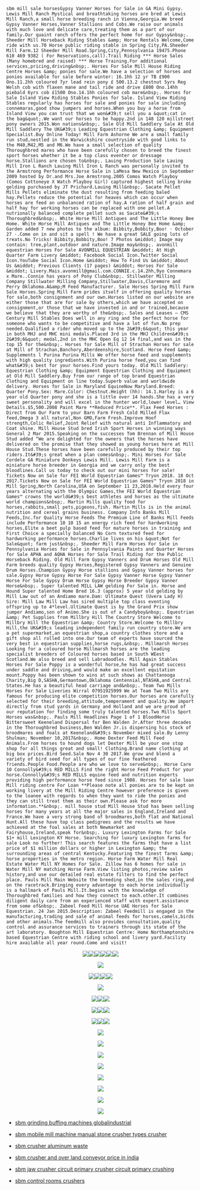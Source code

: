 
```
sbm mill sale horsesGypsy Vanner Horses for Sale in GA Mini Gypsy. Lewis Mill Ranch Mystical and breathtaking horses are bred at Lewis Mill Ranch,a small horse breeding ranch in Vienna,Georgia.We breed Gypsy Vanner Horses,Vanner Stallions and Cobs.We raise our animals with much love and delicate care,treating them as a part of our family.Our quaint ranch offers the perfect home for our Gypsy&nbsp;. Sheeder Mill Horseback Riding Stables &amp; Horse Rentals Welcome,Come ride with us.70 Horse public riding stable in Spring City,PA.Sheeder Mill Farm.12 Sheeder Mill Road.Spring,City,Pennsylvania 19475.Phone 610 469 9382 ( For Reservations,call).Trail Riding *** Horse Sales (Many homebred and raised) *** Horse Training.For additional services,pricing,driving&nbsp;. Horses For Sale Mill House Riding Centre Horses &amp; ponies for sale.We have a selection of horses and ponies available for sale before winter: 16.1hh 12 yr TB £900 Ono.11.2hh coloured 7yr lead rein pony £ 500.13.2 chestnut 5yrs Reg Welsh cob with flaxen mane and tail ride and drive £800 Ono.14hh piebald 6yrs cob £1500 Ono.14.1hh coloured cob mare&nbsp;. Horses for Sale Island View Riding Stables Ponies for Sale. Island View Riding Stables regularly has horses for sale and ponies for sale including connemaras,good show jumpers and horses.When you buy a horse from Island View you can trust that we won&#39;t sell you a &quot;cat in the bag&quot;.We want our horses to be happy.2nd in 148 120 millstreet pony owners 2015.Won nations&nbsp;. Sale Old Mill Saddlery Sale At Old Mill Saddlery The UK&#39;s Leading Equestrian Clothing &amp; Equipment Specialist.Buy Online Today! Mill Farm Ashorne We are a small family run stud,nestled in the Warwickshire countryside with good links to the M40,M42,M5 and M6.We have a small selection of quality Thoroughbred mares who have been carefully chosen to breed the finest sport horses whether it be a top class eventer or dressage horse.Stallions are chosen to&nbsp;. Lauing Production Sale Lauing Mill Iron L Ranch Lauing Mill Iron L Ranch was personally invited to the Armstrong Performance Horse Sale in LaMesa New Mexico in September 2009 hosted by Dr.and Mrs.Joe Armstrong.2005 Comos Watch Playboy (Comos Cottoneye X Watch Playboy Girl) captured highest selling broke gelding purchased by JT Prichard.Lauing Mill&nbsp;. Sacate Pellet Mills Pellets eliminate the dust resulting from feeding baled hay.Pellets reduce the potential for heaves which can occur when horses are feed an unbalanced ration of hay.A ration of half grain and half hay for working horses can be replaced with one pellet.A nutrionally balanced complete pellet such as Sacate&#39;s Thoroughbred&nbsp;. White Horse Mill Antiques and The Little Honey Bee Home. White Horse Mill Antiques and The Little Honey Bee Home &amp; Garden added 7 new photos to the album: Bibbity,Bobbity,Boo! · October 27 ·.Come on in and sit a spell ! We have a great SALE going lots of treats.No Tricks! Bibbity,Bobbity,Boo! 7 Photos &middot; Image may contain: tree,plant,outdoor and nature.Image may&nbsp;. avonmill equestrian Horses For Sale AVONMILL EQUESTRIAN &middot; At High Quarter Farm Livery &middot; Facebook Social Icon.Twitter Social Icon.YouTube Social Icon.Home &middot; How To Find Us &middot; About Us &middot; Previous Clients (17 pages) &middot; Horses For Sale &middot; Livery.Mais.avonmill@gmail.com.CONNIE.c.14.2hh,9yo Connemara x Mare.​.Connie has years of Pony Club&nbsp;. Stillwater Milling Company Stillwater Milling Company,Stillwater,Davis,Claremore and Perry Oklahoma.A&amp;M Feed Manufacturer. Sale Horses Spring Mill Farm Sale Horses.Spring Mill Farm prides itself in offering quality horses for sale,both consignment and our own.Horses listed on our website are either those that are for sale by others,which we have accepted on consignment,or those that we have invested in and or trained,because we believe that they are worthy of the&nbsp;. Sales and Leases — CMS Century Mill Stables Does well in any ring and the perfect horse for someone who wants to be competitive and have a lot of fun.No prep needed.Qualified a rider who moved up to the 2&#39;6&quot; this year in both MHJ and MHC mini medals.Placed 3rd in the MHJ Children&#39;s 2&#39;6&quot; medal,2nd in the MHC Open Eq 12 14 final,and was in the top 15 for the&nbsp;. Horses for Sale Mill of Strachan Horses for sale at Mill of Strachan,Banchory,Aberdeenshire,Scotland. Horse Feed &amp; Supplements l Purina Purina Mills We offer horse feed and supplements with high quality ingredients.With Purina horse feed,you can find what&#39;s best for your horses.Find yours today. Old Mill Saddlery: Equestrian Clothing &amp; Equipment Equestrian Clothing and Equipment at Old Mill Saddlery.Buy from our range of top brand Equestrian Clothing and Equipment on line today.Superb value and worldwide delivery. Horses for Sale in Maryland EquineNow Maryland.Breed: Quarter Pony.Sex: Mare.Color: Chestnut.Height (hh): 14.1.Harley is a 6 year old Quarter pony and she is a little over 14 hands.She has a very sweet personality and will excel in the hunter world,lower level… View Details.$5,500.2008 Paint Mare **Reduced Price**. Flax Feed Horses : Direct from Our Farm to your Barn Farm Fresh Cold Milled Flax feed,Omega 3 all natural,Non GMO,Farm Fresh.Improve Hoof strength,Colic Relief,Joint Relief with natural anti Inflammatory and Coat shine. Mill House Stud bred Irish Sport Horses in winning ways General 2 Mar 2015.Speaking on the successes Tom Brennan of Mill House Stud added “We are delighted for the owners that the horses have delivered on the promise that they showed as young horses here at Mill House Stud.These horses have been carefully produced by their top riders.It&#39;s great when a plan comes&nbsp;. Mini Horses For Sale Cordele GA Miniature Donkeys Lewis Mill. Lewis Mill Farm is a miniature horse breeder in Georgia and we carry only the best bloodlines.Call us today to check out our mini horses for sale! Tickets Now on Sale for FEI World Equestrian Games™ Tryon 2018. 18 Oct 2017.Tickets Now on Sale for FEI World Equestrian Games™ Tryon 2018 in Mill Spring,North Carolina,USA on September 11 23,2018.Held every four years alternating with the Olympic Games,the FEI World Equestrian Games™ crowns the world&#39;s best athletes and horses as the ultimate world champions&nbsp;. Martin Mills quality food for horses,rabbits,small pets,pigeons,fish. Martin Mills is in the animal nutrition and cereal grains business. Company Info Banks Mill Feeds,Inc.for Quality Horse Feeds The Premium Line of Banks Mill Feeds include Performance 10 10 15 an energy rich feed for hardworking horses,Elite a beet pulp based feed for mature horses in training and First Choice a specially balanced No Corn textured feed for hardworking performance horses.Charlie lives on his &quot;Not for Sale&quot; farm just&nbsp;. Sheeder Mill Farm Horses For Sale in Pennsylvania Horses for Sale in Pennsylvania Paints and Quarter Horses for Sale APHA and AQHA Horses for Sale Trail Riding for the Public Horseback Riding. Old Mill Farm Gypsy Vanners and Drum Horses Old Mill Farm breeds quality Gypsy Horses,Registered Gypsy Vanners and Genuine Drum Horses.Champion Gypsy Horse stallions and Gypsy Vanner horses for sale.Gypsy Horse Gypsy Horse For Sale Gypsy Vanner Horse Gypsy Vanner Horse For Sale Gypsy Drum Horse Gypsy Horse Breeder Gypsy Vanner Horse&nbsp;. Super talented MILL LAW gelding For Sale in. Horse and Hound Super talented Home Bred 16.3 (approx) 5 year old gelding by Mill Law out of an Andiamo mare.Dam: Ultimate Quest (Uvera Lady H) Sire: Mill Law Mill Law has sired multiple top class eventing offspring up to 4*level.Ultimate Quest is by the Grand Prix show jumper Andiamo,son of Animo.She is out of a Candyboy&nbsp;. Equestrian &amp; Pet Supplies from Millbry Hill The Country Store Welcome to Millbry Hill the Equestrian &amp; Country Store.Welcome to Millbry Hill,the UK&#39;s leading independent family run country store.We are a pet supermarket,an equestrian shop,a country clothes store and a gift shop all rolled into one.Our team of experts have sourced the very best in equestrian supplies,horse rugs,&nbsp;. Millmarsh Horses Looking for a coloured horse Millmarsh horses are the leading specialist breeders of Coloured horses based in South WEest Scotland.We also breed and sell Labradoodles. Mill Again Stables Horses For Sale Poppy is a wonderful horse,he has had great success under saddle and driving,and would make an excellent equitation mount.Poppy has been shown to wins at such shows as Chattanooga Charity,Big D,SASHA,Germantown,Oklahoma Centennial,NTASHA,and Central States.He has a beautiful head carriage and&nbsp;. Team Two Mills Horses For Sale Liveries Wirral 07951925999 We at Team Two Mills are famous for producing elite competition horses.Our horses are carefully selected for their breeding,attitude,temperament and quality.We import directly from stud yards in Germany and Holland and we are proud of our reputation for finding some truly talented horses.Two Mills Sport Horses was&nbsp;. Pauls Mill Headlines Page 1 of 1 BloodHorse Bittersweet Keeneland Dispersal for Ben Walden Jr.After three decades in the Thoroughbred business,Ben Walden Jr.is dispersing his stock of broodmares and foals at Keeneland&#39;s November mixed sale.By Lenny Shulman; November 10,2017&nbsp;. Home Dexter Feed Mill Feed Animals.From horses to hound dogs let Dexter Mill be your one stop shop for all things great and small! Clothing.Brand name clothing at big box prices.Bird Seed.Sale Nov 4 30 2017.We grow and blend a variety of bird seed for all types of our fine feathered friends.People Food.People are who we love to serve&nbsp;. Horse Care 10 Connolly&#39;s RED MILLS Find the right Horse Feed Product for your horse.Connolly&#39;s RED MILLS equine feed and nutrition experts providing high performance horse feed since 1908. Horses for sale loan Mill riding centre For Loan **Please note all ponies are to be kept on working livery at the Mill Riding Centre however preference is given to the loanee with regards to when they want to ride the ponies and they can still treat them as their own.Please ask for more information.**&nbsp;. mill house stud Mill House Stud has been selling horses for many years at all the major sales in England,Ireland and France.We have a very strong band of broodmares,both flat and National Hunt.All these have top class pedigrees and the results we have achieved at the foal sales at both Newmarket and Fairyhouse,Ireland,speak for&nbsp;. Luxury Lexington Farms for Sale $1+ mill Lexington KY Horse. Searching for luxury Lexington farms for sale Look no further! This search features the farms that have a list price of $1 million dollars or higher in Lexington &amp; the surrounding areas of central Kentucky.Featuring the finest farms &amp; horse properties in the metro region. Horse Farm Water Mill Real Estate Water Mill NY Homes For Sale. Zillow has 6 homes for sale in Water Mill NY matching Horse Farm.View listing photos,review sales history,and use our detailed real estate filters to find the perfect place. Pauls Mill Main Website the breeding shed,in the sales ring,and on the racetrack.Bringing every advantage to each horse individually is a hallmark of Pauls Mill.It.begins with the knowledge of Thoroughbred families and how they connect to each.other.It combines diligent daily care from an experienced staff with expert.assistance from some of&nbsp;. Zabeel Feed Mill Horse UAE Horses for Sale Equestrian. 24 Jan 2015.Description: Zabeel Feedmill is engaged in the manufacturing,trading and sale of animal feeds for horses,camels,birds and other animals.The feedmill also provides consultation,quality control and assurance services to trainers through its state of the art laboratory. Boughton Mill Equestrian Centre: Home Northamptonshire based Equestrian Centre with riding school and livery yard.Facility hire available all year round.Come and visit! 
```

<div align="center">
  
<a rel="nofollow" href="https://m.shibang-china.com?f=github&k=sbm+mill+sale+horses"><img src="https://static.shibang-china.com/en/l.png"></a><img src="https://static.shibang-china.com/en/hw.png"><a rel="nofollow" href="https://m.shibang-china.com/product/?f=github&k=sbm+mill+sale+horses"><img src="https://static.shibang-china.com/en/p.png"></a><a rel="nofollow" href="https://m.shibang-china.com/cases/?f=github&k=sbm+mill+sale+horses"><img src="https://static.shibang-china.com/en/c.png"></a><a rel="nofollow" href="https://m.shibang-china.com/news/?f=github&k=sbm+mill+sale+horses"><img src="https://static.shibang-china.com/en/n.png"></a><a rel="nofollow" href="https://m.shibang-china.com?f=github&k=sbm+mill+sale+horses"><img src="https://static.shibang-china.com/en/m.png"></a>

<a rel="nofollow" href="https://m.shibang-china.com/product/?f=github&k=sbm+mill+sale+horses"><img src="https://static.shibang-china.com/en/b.jpg"></a>
  
<a rel="nofollow" href="https://m.shibang-china.com/solution-aggregate.html?f=github&k=sbm+mill+sale+horses"><img src="https://static.shibang-china.com/en/a.jpg"></a><a rel="nofollow" href="https://m.shibang-china.com/solution-mine.html?f=github&k=sbm+mill+sale+horses"><img src="https://static.shibang-china.com/en/m.jpg"></a><a rel="nofollow" href="https://m.shibang-china.com/solution-mill.html?f=github&k=sbm+mill+sale+horses"><img src="https://static.shibang-china.com/en/g.jpg"></a><a rel="nofollow" href="https://m.shibang-china.com/solution-epc.html?f=github&k=sbm+mill+sale+horses"><img src="https://static.shibang-china.com/en/e.jpg"></a>

<a rel="nofollow" href="https://m.shibang-china.com/product/?f=github&k=sbm+mill+sale+horses"><img src="https://static.shibang-china.com/en/a-p.png"></a>

<a rel="nofollow" href="https://m.shibang-china.com/product/crusher/c6x.html?f=github&k=sbm+mill+sale+horses"><img src="https://static.shibang-china.com/en/j.jpg"></a><a rel="nofollow" href="https://m.shibang-china.com/product/crusher/ci5x.html?f=github&k=sbm+mill+sale+horses"><img src="https://static.shibang-china.com/en/i.jpg"></a><a rel="nofollow" href="https://m.shibang-china.com/product/crusher/hst.html?f=github&k=sbm+mill+sale+horses"><img src="https://static.shibang-china.com/en/c.jpg"></a>

<a rel="nofollow" href="https://m.shibang-china.com/product/mill/mtw.html?f=github&k=sbm+mill+sale+horses"><img src="https://static.shibang-china.com/en/mtw.jpg"></a><a rel="nofollow" href="https://m.shibang-china.com/product/mill/scm.html?f=github&k=sbm+mill+sale+horses"><img src="https://static.shibang-china.com/en/scm.jpg"></a><a rel="nofollow" href="https://m.shibang-china.com/product/mill/lm.html?f=github&k=sbm+mill+sale+horses"><img src="https://static.shibang-china.com/en/lm.jpg"></a>

<a rel="nofollow" href="https://m.shibang-china.com/product/sand/vsi6x.html?f=github&k=sbm+mill+sale+horses"><img src="https://static.shibang-china.com/en/6x.jpg"></a><a rel="nofollow" href="https://m.shibang-china.com/product/sand/vu.html?f=github&k=sbm+mill+sale+horses"><img src="https://static.shibang-china.com/en/vu.jpg"></a><a rel="nofollow" href="https://m.shibang-china.com/product/mobile/klun.html?f=github&k=sbm+mill+sale+horses"><img src="https://static.shibang-china.com/en/k.jpg"></a>

<a rel="nofollow" href="https://m.shibang-china.com/cases/?f=github&k=sbm+mill+sale+horses"><img src="https://static.shibang-china.com/en/case.png"></a>

<a rel="nofollow" href="https://m.shibang-china.com/cases/aggregate/202.html?f=github&k=sbm+mill+sale+horses"><img src="https://static.shibang-china.com/en/c-1.jpg"></a>

<a rel="nofollow" href="https://m.shibang-china.com/cases/aggregate/203.html?f=github&k=sbm+mill+sale+horses"><img src="https://static.shibang-china.com/en/c-2.jpg"></a>

<a rel="nofollow" href="https://m.shibang-china.com/cases/mill/123.html?f=github&k=sbm+mill+sale+horses"><img src="https://static.shibang-china.com/en/c-3.jpg"></a>

<a rel="nofollow" href="https://m.shibang-china.com/contact_us.html?f=github&k=sbm+mill+sale+horses"><img src="https://static.shibang-china.com/en/contact.png"></a>

<a rel="nofollow" href="https://swt.shibang-china.com/?f=github&k=sbm+mill+sale+horses"><img src="https://static.shibang-china.com/en/chat.png"></a>

<a rel="nofollow" href="https://whatsapp.shibangsoft.com/WhatsApp.php?f=github&k=sbm+mill+sale+horses"><img src="https://static.shibang-china.com/en/whatsapp.png"></a>

<a rel="nofollow" href="https://m.shibang-china.com/?f=github&k=sbm+mill+sale+horses"><img src="https://static.shibang-china.com/en/website.png"></a>

</div>


* [sbm grinding buffing machines globalindustrial](sbm%20grinding%20buffing%20machines%20globalindustrial.md)

* [sbm mobile mill machine manual stone crusher types crusher](sbm%20mobile%20mill%20machine%20manual%20stone%20crusher%20types%20crusher.md)

* [sbm crusher aluminum waste](sbm%20crusher%20aluminum%20waste.md)

* [sbm crusher and over land conveyor price in india](sbm%20crusher%20and%20over%20land%20conveyor%20price%20in%20india.md)

* [sbm jaw crusher circuit primary crusher circuit primary crushing](sbm%20jaw%20crusher%20circuit%20primary%20crusher%20circuit%20primary%20crushing.md)

* [sbm control rooms crushers](sbm%20control%20rooms%20crushers.md)